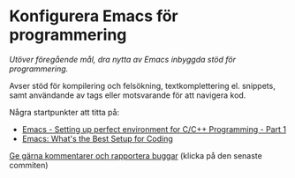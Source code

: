 # Konfigurera Emacs för programmering

_Utöver föregående mål, dra nytta av Emacs inbyggda stöd för programmering._

Avser stöd för kompilering och felsökning, textkomplettering el.
snippets, samt användande av tags eller motsvarande för att
navigera kod.

Några startpunkter att titta på:
* [Emacs - Setting up perfect environment for C/C++ Programming - Part 1](https://truongtx.me/2013/03/10/emacs-setting-up-perfect-environment-for-cc-programming/)
* [Emacs: What's the Best Setup for Coding](http://ergoemacs.org/emacs/emacs_whats_best_setup_for_xyz.html)

[Ge gärna kommentarer och rapportera buggar](https://github.com/IOOPM-UU/achievements/commits/master/T56.md) (klicka på den senaste commiten)
